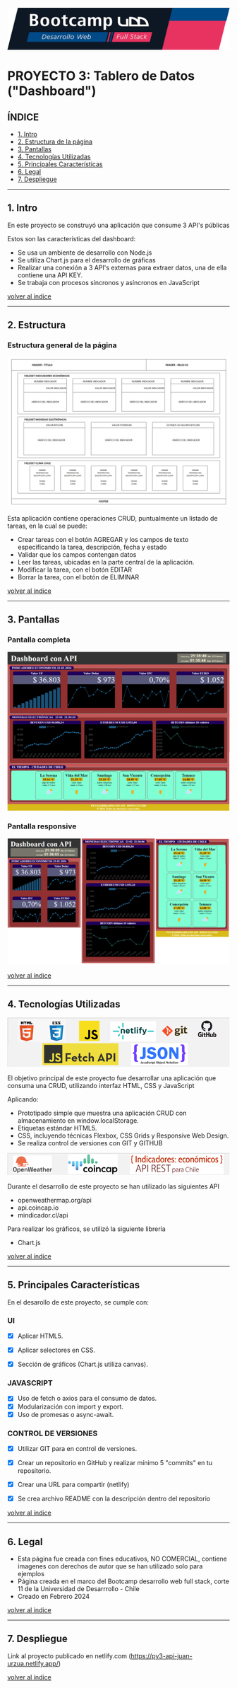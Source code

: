![banner](https://github.com/jmurzuar/PY3-API/blob/main/img/banner.png)

# PROYECTO 3: Tablero de Datos ("Dashboard")

## **ÍNDICE**

* [1. Intro](#1-intro)
* [2. Estructura de la página](#2-Estructura)
* [3. Pantallas](#3-Pantallas)
* [4. Tecnologías Utilizadas](#4-Tecnologías-Utilizadas)
* [5. Principales Características](#5-Principales-Características)
* [6. Legal](#6-Legal)
* [7. Despliegue](#7-Despliegue)
  
****

## 1. Intro

En este proyecto se construyó una aplicación que consume 3 API's públicas

Estos son las características del dashboard:

- Se usa un ambiente de desarrollo con Node.js
- Se utiliza Chart.js para el desarrollo de gráficas
- Realizar una conexión a 3 API's externas para extraer datos, una de ella contiene una API KEY.
- Se trabaja con procesos síncronos y asíncronos en JavaScript

[volver al índice](#ÍNDICE)
****

## 2. Estructura

### Estructura general de la página
![Esquema1](https://github.com/jmurzuar/PY3-API/blob/main/img/modelo_basico.png)

Esta aplicación contiene operaciones CRUD, puntualmente un listado de tareas, en la cual se puede:

- Crear tareas con el botón AGREGAR y los campos de texto especificando la tarea, descripción, fecha y estado
- Validar que los campos contengan datos
- Leer las tareas, ubicadas en la parte central de la aplicación.
- Modificar la tarea, con el botón EDITAR
- Borrar la tarea, con el botón de ELIMINAR


[volver al índice](#ÍNDICE)
****

## 3. Pantallas

### Pantalla completa
![Pantalla](https://github.com/jmurzuar/PY3-API/blob/main/img/pantalla1.png)

### Pantalla responsive
![Responsive](https://github.com/jmurzuar/PY3-API/blob/main/img/pantalla2.png)


[volver al índice](#ÍNDICE)
****

## 4. Tecnologías Utilizadas

![LogosPY2](https://github.com/jmurzuar/PY3-API/blob/main/img/tecno1.png)

El objetivo principal de este proyecto fue desarrollar una aplicación que consuma una CRUD, utilizando interfaz HTML, CSS y JavaScript

Aplicando:

- Prototipado simple que muestra una aplicación CRUD con almacenamiento en window.localStorage.
- Etiquetas estándar HTML5.
- CSS, incluyendo técnicas Flexbox, CSS Grids y Responsive Web Design.
- Se realiza control de versiones con GIT y GITHUB

![API](https://github.com/jmurzuar/PY3-API/blob/main/img/api.png)

Durante el desarrollo de este proyecto se han utilizado las siguientes API 

- openweathermap.org/api
- api.coincap.io
- mindicador.cl/api

Para realizar los gráficos, se utilizó la siguiente librería

- Chart.js


[volver al índice](#ÍNDICE)
****

## 5. Principales Características

En el desarollo de este proyecto, se cumple con:

### UI
- [X] Aplicar HTML5.
- [X] Aplicar selectores en CSS.
- [X] Sección de gráficos (Chart.js utiliza canvas).


### JAVASCRIPT
- [X] Uso de fetch o axios para el consumo de datos.
- [X] Modularización con import y export.
- [X] Uso de promesas o async-await.

### CONTROL DE VERSIONES
- [X] Utilizar GIT para en control de versiones.
- [X] Crear un repositorio en GitHub y realizar mínimo 5 "commits" en tu repositorio.
- [X] Crear una URL para compartir (netlify)
- [X] Se crea archivo README con la descripción dentro del repositorio


[volver al índice](#ÍNDICE)
****

## 6. Legal

- Esta página fue creada con fines educativos, NO COMERCIAL, contiene imagenes con derechos de autor que se han utilizado solo para ejemplos
- Página creada en el marco del Bootcamp desarrollo web full stack, corte 11 de la Universidad de Desarrrollo - Chile
- Creado en Febrero 2024
  
[volver al índice](#ÍNDICE)
****

## 7. Despliegue

Link al proyecto publicado en netlify.com (https://py3-api-juan-urzua.netlify.app/)

[volver al índice](#ÍNDICE)
